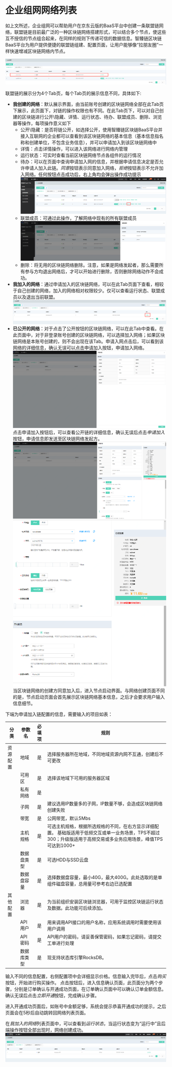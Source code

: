 # 企业组网网络列表
如上文所述，企业组网可以帮助用户在京东云版的BaaS平台中创建一条联盟链网络，联盟链是目前最广泛的一种区块链网络搭建形式，可以结合多个节点，使这些互不授信的节点组合起来，在同样的规则下传递可信的数据信息。智臻链区块链BaaS平台为用户提供便捷的联盟链组建、配置页面，让用户能够像“拉朋友圈”一样快速增减区块链网络内节点。

![图片](../../../../../image/JD-Blockchain-Open-Platform/Getting-Started/Pic/create_status.png)

联盟链的展示分为4个Tab页，每个Tab页的展示信息不同，具体如下:

* **我创建的网络**：默认展示界面，由当前账号创建的区块链网络全部在此Tab页下展示，此页面下，对链的操作权限也有不同。在此Tab页下，可以对自己创建的区块链进行公开\隐藏、详情、运行状态、待办、联盟成员、删除、浏览器等操作，每项操作意义如下
	* 公开\隐藏：是否将链公开，如选择公开，使用智臻链区块链BaaS平台并接入互联网的企业都可以查看到该区块链网络的基本信息（基本信息指名称和创建单位，不包含业务信息），并可以申请加入到该区块链网络中
	* 详情：点击详情操作，可以进入该网络进行网络内管理
	* 运行状态：可实时查看当前区块链网络节点各组件的运行情况
	* 待办：可以在页面中查询申请加入网的信息，并根据申请信息决定是否允许申请人加入此链。*同意*按钮表示同意加入网络，*拒绝*按钮表示不允许加入网络。任何按钮点击成功后，右上角均会弹出操作成功提示
![图片](../../../../../image/JD-Blockchain-Open-Platform/Getting-Started/Pic/to_be_done.jpg)
	* 联盟成员：可通过此操作，了解网络中现有的所有联盟成员
![图片](../../../../../image/JD-Blockchain-Open-Platform/Getting-Started/Pic/fed_account_list.jpg)
	* 删除：将无用的区块链网络删除。注意，如果是网络发起者，那么需要所有参与方均退出网络后，才可以开始进行删除，否则删除网络动作不会成功。
* **我加入的网络**：通过申请加入的区块链网络，可以在此Tab页面下查看，相较于自己创建的网络，加入的网络相对权限较少。仅可以查看运行状态、联盟成员以及退出当前联盟。
![图片](../../../../../image/JD-Blockchain-Open-Platform/Getting-Started/Pic/ask_add.png)
* **已公开的网络**：对于点击了公开按钮的区块链网络，可以在此Tab中查看。在此页面中，对于非登录账号创建的区块链网络，可以选择加入网络；如果区块链网络是本账号创建的，则不会出现在该Tab。申请入网点击后，可以看到该网络的详细信息，确认无误可以点击申请加入按钮，申请加入网络。
![图片](../../../../../image/JD-Blockchain-Open-Platform/Getting-Started/Pic/ask_add_2.jpg)点击申请加入按钮后，可以查看公开链的详细信息，确认无误后点击*申请加入*按钮，申请信息即发送至区块链网络发起方。
![图片](../../../../../image/JD-Blockchain-Open-Platform/Getting-Started/Pic/buy1.jpg)
![图片](../../../../../image/JD-Blockchain-Open-Platform/Getting-Started/Pic/buy2.jpg)
当区块链网络的创建方同意加入后，进入节点启动界面。与网络创建页面不同的是，节点启动页面会首先展示区块链网络基本信息，之后才会要求用户输入信息细节。


下端为申请加入链配置的信息，需要输入的项目如表：

| 分类 | 参数名 | 必填项 | 规则 |
|----------|----------|:------:|--------------------------------------------------|
| 资源配置| 地域 | 是 | 选择服务器所在地域，不同地域资源内网不互通，创建后不可更改 |
| | 可用区 | 是 | 选择该地域下可用的服务器区域 |
|  | 私有网络 | 是 | |
|  | 子网 | 是 | 建议选用IP数量多的子网，IP数量不够，会造成区块链网络创建失败|
| | 带宽 | 是 | 公网带宽，默认5Mbs |
|  | 主机规格 | 是 | 可选主机规格，根据所选规格的不同，在右方显示详细配置。 基础版适用于低频交互或单一业务场景，TPS不超过300；升级版适用于高频交易或多业务应用场景，峰值TPS可达到1000+  |
|  | 数据盘类型 | 是 | 可选HDD与SSD云盘 |
|  | 数据盘容量 | 是 | 选择数据盘容量，最小40G，最大400G。此处选取的是单组件磁盘容量，总用量可参考右边已选配置 |
|其他配置|	浏览器|	是|	为当前组织安装区块链浏览器，可用于监控区块链运行状态及数据。此功能可后续添加。|
|  |	API用户	| 是| 用来调用API接口的用户名称，应用系统调用时需要使用该用户调用|
| |	API密码	|是|	API用户的密码，请妥善保管密码，如果忘记密码，请提交工单进行处理 |
||	数据库类型|	是|现支持状态库引擎RocksDB。|

输入不同的信息配置，右侧配置项中会详细显示价格。信息输入完毕后，点击*购买*按钮，开始进行购买操作。
点击按钮后，进入信息确认页面，此页面分为两个步骤，分别是订单确认与开通成功页面，在订单确认页面中可以确认订单金额信息。确认无误后点击*立即开通*按钮，完成确认步骤。


进入开通成功页面后，如账号中金额足够，系统会提示恭喜开通成功的提示，之后页面会在5秒后自动跳转回网络列表页面。

在*我加入的网络*列表页面中，可以查看到*运行状态*，当运行状态变为“运行中”且后端操作按钮全部出现时，网络创建成功。
![图片](../../../../../image/JD-Blockchain-Open-Platform/Getting-Started/Pic/added_net.jpg)

